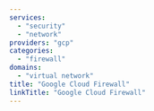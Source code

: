 ```yaml
---
services:
  - "security"
  - "network"
providers: "gcp"
categories: 
  - "firewall"
domains:
  - "virtual network" 
title: "Google Cloud Firewall"
linkTitle: "Google Cloud Firewall"
---
```

